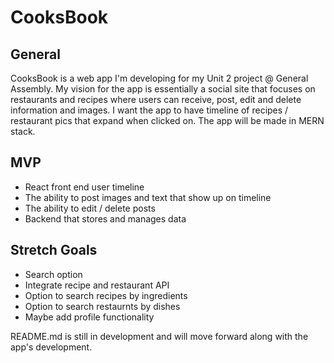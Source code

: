 # CooksBook

## General

CooksBook is a web app I'm developing for my Unit 2 project @ General Assembly. My vision for the app is essentially a social site that focuses on restaurants and recipes where users can receive, post, edit and delete information and images. I want the app to have timeline of recipes / restaurant pics that expand when clicked on. The app will be made in MERN stack.

## MVP

- React front end user timeline
- The ability to post images and text that show up on timeline
- The ability to edit / delete posts
- Backend that stores and manages data

## Stretch Goals

- Search option
- Integrate recipe and restaurant API
- Option to search recipes by ingredients
- Option to search restaurnts by dishes
- Maybe add profile functionality

README.md is still in development and will move forward along with the app's development.
